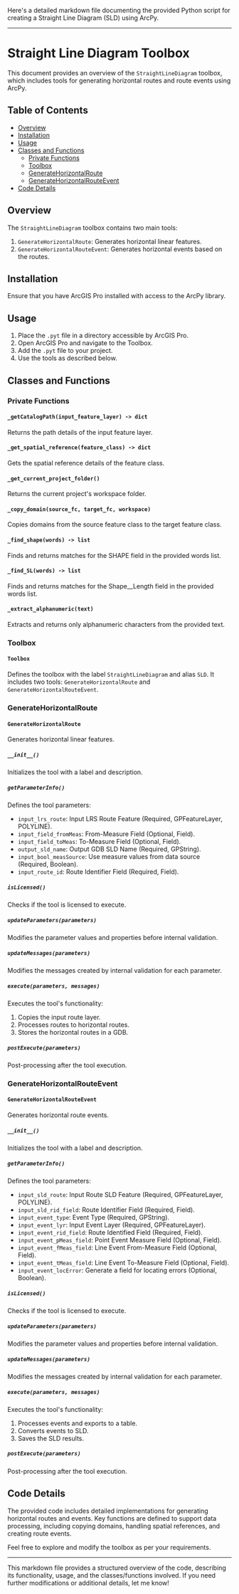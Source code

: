 Here's a detailed markdown file documenting the provided Python script for creating a Straight Line Diagram (SLD) using ArcPy.

---

# Straight Line Diagram Toolbox

This document provides an overview of the `StraightLineDiagram` toolbox, which includes tools for generating horizontal routes and route events using ArcPy.

## Table of Contents

- [Overview](#overview)
- [Installation](#installation)
- [Usage](#usage)
- [Classes and Functions](#classes-and-functions)
  - [Private Functions](#private-functions)
  - [Toolbox](#toolbox)
  - [GenerateHorizontalRoute](#generatehorizontalroute)
  - [GenerateHorizontalRouteEvent](#generatehorizontalrouteevent)
- [Code Details](#code-details)

## Overview

The `StraightLineDiagram` toolbox contains two main tools:
1. `GenerateHorizontalRoute`: Generates horizontal linear features.
2. `GenerateHorizontalRouteEvent`: Generates horizontal events based on the routes.

## Installation

Ensure that you have ArcGIS Pro installed with access to the ArcPy library.

## Usage

1. Place the `.pyt` file in a directory accessible by ArcGIS Pro.
2. Open ArcGIS Pro and navigate to the Toolbox.
3. Add the `.pyt` file to your project.
4. Use the tools as described below.

## Classes and Functions

### Private Functions

#### `_getCatalogPath(input_feature_layer) -> dict`
Returns the path details of the input feature layer.

#### `_get_spatial_reference(feature_class) -> dict`
Gets the spatial reference details of the feature class.

#### `_get_current_project_folder()`
Returns the current project's workspace folder.

#### `_copy_domain(source_fc, target_fc, workspace)`
Copies domains from the source feature class to the target feature class.

#### `_find_shape(words) -> list`
Finds and returns matches for the SHAPE field in the provided words list.

#### `_find_SL(words) -> list`
Finds and returns matches for the Shape__Length field in the provided words list.

#### `_extract_alphanumeric(text)`
Extracts and returns only alphanumeric characters from the provided text.

### Toolbox

#### `Toolbox`
Defines the toolbox with the label `StraightLineDiagram` and alias `SLD`. It includes two tools: `GenerateHorizontalRoute` and `GenerateHorizontalRouteEvent`.

### GenerateHorizontalRoute

#### `GenerateHorizontalRoute`
Generates horizontal linear features.

##### `__init__()`
Initializes the tool with a label and description.

##### `getParameterInfo()`
Defines the tool parameters:
- `input_lrs_route`: Input LRS Route Feature (Required, GPFeatureLayer, POLYLINE).
- `input_field_fromMeas`: From-Measure Field (Optional, Field).
- `input_field_toMeas`: To-Measure Field (Optional, Field).
- `output_sld_name`: Output GDB SLD Name (Required, GPString).
- `input_bool_measSource`: Use measure values from data source (Required, Boolean).
- `input_route_id`: Route Identifier Field (Required, Field).

##### `isLicensed()`
Checks if the tool is licensed to execute.

##### `updateParameters(parameters)`
Modifies the parameter values and properties before internal validation.

##### `updateMessages(parameters)`
Modifies the messages created by internal validation for each parameter.

##### `execute(parameters, messages)`
Executes the tool's functionality:
1. Copies the input route layer.
2. Processes routes to horizontal routes.
3. Stores the horizontal routes in a GDB.

##### `postExecute(parameters)`
Post-processing after the tool execution.

### GenerateHorizontalRouteEvent

#### `GenerateHorizontalRouteEvent`
Generates horizontal route events.

##### `__init__()`
Initializes the tool with a label and description.

##### `getParameterInfo()`
Defines the tool parameters:
- `input_sld_route`: Input Route SLD Feature (Required, GPFeatureLayer, POLYLINE).
- `input_sld_rid_field`: Route Identifier Field (Required, Field).
- `input_event_type`: Event Type (Required, GPString).
- `input_event_lyr`: Input Event Layer (Required, GPFeatureLayer).
- `input_event_rid_field`: Route Identified Field (Required, Field).
- `input_event_pMeas_field`: Point Event Measure Field (Optional, Field).
- `input_event_fMeas_field`: Line Event From-Measure Field (Optional, Field).
- `input_event_tMeas_field`: Line Event To-Measure Field (Optional, Field).
- `input_event_locError`: Generate a field for locating errors (Optional, Boolean).

##### `isLicensed()`
Checks if the tool is licensed to execute.

##### `updateParameters(parameters)`
Modifies the parameter values and properties before internal validation.

##### `updateMessages(parameters)`
Modifies the messages created by internal validation for each parameter.

##### `execute(parameters, messages)`
Executes the tool's functionality:
1. Processes events and exports to a table.
2. Converts events to SLD.
3. Saves the SLD results.

##### `postExecute(parameters)`
Post-processing after the tool execution.

## Code Details

The provided code includes detailed implementations for generating horizontal routes and events. Key functions are defined to support data processing, including copying domains, handling spatial references, and creating route events.

Feel free to explore and modify the toolbox as per your requirements.

---

This markdown file provides a structured overview of the code, describing its functionality, usage, and the classes/functions involved. If you need further modifications or additional details, let me know!
